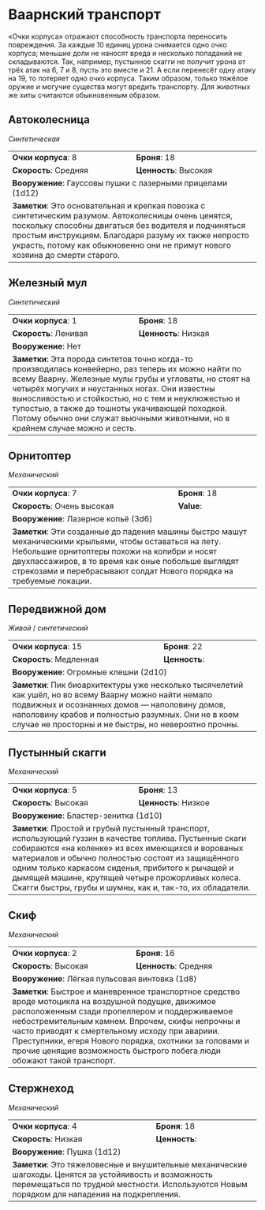 # Ваарнский транспорт

«Очки корпуса» отражают способность транспорта переносить повреждения. За каждые 10 единиц урона снимается одно очко корпуса; меньшие доли не наносят вреда и несколько попаданий не складываются. Так, например, пустынное скагги не получит урона от трёх атак на 6, 7 и 8, пусть это вместе и 21. А если перенесёт одну атаку на 19, то потеряет одно очко корпуса. Таким образом, только тяжёлое оружие и могучие существа могут вредить транспорту. Для животных же хиты считаются обыкновенным образом.

## Автоколесница
_Синтетическая_
<table>
<tr><td><b>Очки корпуса</b>: 8</td><td><b>Броня</b>: 18</td></tr>
<tr><td><b>Скорость</b>: Средняя</td><td><b>Ценность</b>: Высокая</td></tr>
<tr><td colspan="2"><b>Вооружение</b>: Гауссовы пушки с лазерными прицелами (1d12)</td></tr>
<tr><td colspan="2"><b>Заметки</b>: Это основательная и крепкая повозка с синтетическим разумом. Автоколесницы очень ценятся, поскольку способны двигаться без водителя и подчиняться простым инструкциям. Благодаря разуму их также непросто украсть, потому как обыкновенно они не примут нового хозяина до смерти старого.</td></tr>
</table>

## Железный мул
_Синтетический_
<table>
<tr><td><b>Очки корпуса</b>: 1</td><td><b>Броня</b>: 18</td></tr>
<tr><td><b>Скорость</b>: Ленивая</td><td><b>Ценность</b>: Низкая</td></tr>
<tr><td colspan="2"><b>Вооружение</b>: Нет</td></tr>
<tr><td colspan="2"><b>Заметки</b>: Эта порода синтетов точно когда-то производилась конвейерно, раз теперь их можно найти по всему Ваарну. Железные мулы грубы и угловаты, но стоят на четырёх могучих и неустанных ногах. Они известны выносливостью и стойкостью, но с тем и неуклюжестью и тупостью, а также до тошноты укачивающей походкой. Потому обычно они служат вьючными животными, но в крайнем случае можно и сесть.</td></tr>
</table>

## Орнитоптер
_Механический_
<table>
<tr><td><b>Очки корпуса</b>: 7</td><td><b>Броня</b>: 18</td></tr>
<tr><td><b>Скорость</b>: Очень высокая</td><td><b>Value</b>: </td></tr>
<tr><td colspan="2"><b>Вооружение</b>: Лазерное копьё (3d6)</td></tr>
<tr><td colspan="2"><b>Заметки</b>: Эти созданные до падения машины быстро машут механическими крыльями, чтобы оставаться на лету. Небольшие орнитоптеры похожи на колибри и носят двухпассажиров, в то время как оные побольше выглядят стрекозами и перебрасывают солдат Нового порядка на требуемые локации.</td></tr>
</table>

## Передвижной дом
_Живой_ / _синтетический_
<table>
<tr><td><b>Очки корпуса</b>: 15</td><td><b>Броня</b>: 22</td></tr>
<tr><td><b>Скорость</b>: Медленная</td><td><b>Ценность</b>: </td></tr>
<tr><td colspan="2"><b>Вооружение</b>: Огромные клешни (2d10)</td></tr>
<tr><td colspan="2"><b>Заметки</b>: Пик биоархитектуры уже несколько тысячелетий как ушёл, но во всему Ваарну можно найти немало подвижных и осознанных домов — наполовину домов, наполовину крабов и полностью разумных. Они не в коем случае не просторны и не быстры, но невероятно прочны.</td></tr>
</table>

## Пустынный скагги
_Механический_
<table>
<tr><td><b>Очки корпуса</b>: 5</td><td><b>Броня</b>: 13</td></tr>
<tr><td><b>Скорость</b>: Высокая</td><td><b>Ценность</b>: Низкое</td></tr>
<tr><td colspan="2"><b>Вооружение</b>: Бластер-зенитка (1d10)</td></tr>
<tr><td colspan="2"><b>Заметки</b>: Простой и грубый пустынный транспорт, использующий гуззин в качестве топлива. Пустынные скаги собираются «на коленке» из всех имеющихся и ворованых материалов и обычно полностью состоят из защищённого одним только каркасом сиденья, прибитого к рычащей и дымящей машине, крутящей четыре прожорливых колеса. Скагги быстры, грубы и шумны, как и, так-то, их обладатели.</td></tr>
</table>

## Скиф
_Механический_
<table>
<tr><td><b>Очки корпуса</b>: 2</td><td><b>Броня</b>: 16</td></tr>
<tr><td><b>Скорость</b>: Высокая</td><td><b>Ценность</b>: Средняя</td></tr>
<tr><td colspan="2"><b>Вооружение</b>: Лёгкая пульсовая винтовка (1d8)</td></tr>
<tr><td colspan="2"><b>Заметки</b>: Быстрое и маневренное транспортное средство вроде мотоцикла на воздушной подущке, движимое расположенным сзади пропеллером и поддерживаемое небостремительным камнем. Впрочем, скифы непрочны и часто приводят к смертельному исходу при авариии. Преступники, егеря Нового порядка, охотники за головами и прочие ценящие возможность быстрого побега люди обожают такой транспорт.</td></tr>
</table>

## Стержнеход
_Механический_
<table>
<tr><td><b>Очки корпуса</b>: 4</td><td><b>Броня</b>: 18</td></tr>
<tr><td><b>Скорость</b>: Низкая</td><td><b>Ценность</b>: </td></tr>
<tr><td colspan="2"><b>Вооружение</b>: Пушка (1d12)</td></tr>
<tr><td colspan="2"><b>Заметки</b>: Это тяжеловесные и внушительные механические шагоходы. Ценятся за устойяивость и возможность перемещаться по трудной местности. Используются Новым порядком для нападения на подкрепления.</td></tr>
</table>
